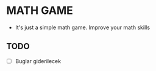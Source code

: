 # MATH GAME
 - It's just a simple math game. Improve your math skills

## TODO
 - [ ] Buglar giderilecek